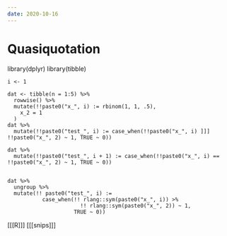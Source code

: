 ```yaml
---
date: 2020-10-16
---
```


# Quasiquotation

library(dplyr)
    library(tibble)

    i <- 1

    dat <- tibble(n = 1:5) %>%
      rowwise() %>%
      mutate(!!paste0("x_", i) := rbinom(1, 1, .5),
        x_2 = 1
      )
    dat %>%
      mutate(!!paste0("test_", i) := case_when(!!paste0("x_", i) ]]] !!paste0("x_", 2) ~ 1, TRUE ~ 0))

    dat %>%
      mutate(!!paste0("test_", i + 1) := case_when(!!paste0("x_", i) == !!paste0("x_", 2) ~ 1, TRUE ~ 0))


    dat %>%
      ungroup %>%
      mutate(!! paste0("test_", i) := 
               case_when(!! rlang::sym(paste0("x_", i)) >% 
                           !! rlang::sym(paste0("x_", 2)) ~ 1,
                         TRUE ~ 0))

[[[R]]]
[[[snips]]]
